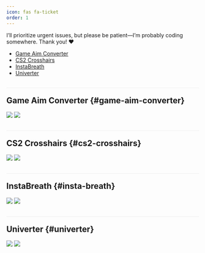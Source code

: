 ```yaml
---
icon: fas fa-ticket
order: 1
---
```

I’ll prioritize urgent issues, but please be patient—I’m probably coding somewhere. Thank you! ❤️

- [Game Aim Converter](#game-aim-converter)
- [CS2 Crosshairs](#cs2-crosshairs)
- [InstaBreath](#insta-breath)
- [Univerter](#univerter)

## Game Aim Converter {#game-aim-converter}

<p>
    <a href="https://t.me/game_aim_converter" target="_blank"><img src="https://img.shields.io/badge/Telegram-100000?style=for-the-badge&logoColor=white"/></a>
    <a href="https://discord.gg/qA3cbc9J8w" target="_blank"><img src="https://img.shields.io/badge/Discord-100000?style=for-the-badge&logoColor=white"/></a>
</p>

## CS2 Crosshairs {#cs2-crosshairs}

<p>
    <a href="https://t.me/cs_crosshairs" target="_blank"><img src="https://img.shields.io/badge/Telegram-100000?style=for-the-badge&logoColor=white"/></a>
    <a href="https://discord.gg/99h74wfU" target="_blank"><img src="https://img.shields.io/badge/Discord-100000?style=for-the-badge&logoColor=white"/></a>
</p>

## InstaBreath {#insta-breath}

<p>
    <a href="https://t.me/insta_breath_dc" target="_blank"><img src="https://img.shields.io/badge/Telegram-100000?style=for-the-badge&logoColor=white"/></a>
    <a href="https://discord.gg/6syPMn5J" target="_blank"><img src="https://img.shields.io/badge/Discord-100000?style=for-the-badge&logoColor=white"/></a>
</p>

## Univerter {#univerter}

<p>
    <a href="https://t.me/unit_m_converter" target="_blank"><img src="https://img.shields.io/badge/Telegram-100000?style=for-the-badge&logoColor=white"/></a>
    <a href="https://discord.gg/hzcyw6AQ" target="_blank"><img src="https://img.shields.io/badge/Discord-100000?style=for-the-badge&logoColor=white"/></a>
</p>


<style>
#content ul {
    padding: 15px;
    background: #f5f5f5;
    border-radius: 8px;
    display: inline-block;
}

#content ul li {
    display: inline;
    margin-right: 15px;
}

#content ul li:last-child {
    margin-right: 0;
}

#content ul li a {
    text-decoration: none;
    color: #4a6baf;
    font-weight: 500;
}

#content ul li a:hover {
    text-decoration: underline;
}

p > a[href="#"] {
    display: inline-block;
    margin-top: 15px;
    font-size: 0.9em;
    color: #666;
    text-decoration: none;
}

p > a[href="#"]:hover {
    text-decoration: underline;
}

h2 {
    padding-top: 20px;
    margin-top: 30px;
    border-top: 1px solid #eee;
}
</style>